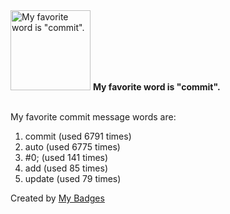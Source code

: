 <img src="https://my-badges.github.io/my-badges/favorite-word.png" alt="My favorite word is &quot;commit&quot;." title="My favorite word is &quot;commit&quot;." width="128">
<strong>My favorite word is &quot;commit&quot;.</strong>
<br><br>

My favorite commit message words are:

1. commit (used 6791 times)
2. auto (used 6775 times)
3. #0; (used 141 times)
4. add (used 85 times)
5. update (used 79 times)


Created by <a href="https://github.com/my-badges/my-badges">My Badges</a>
